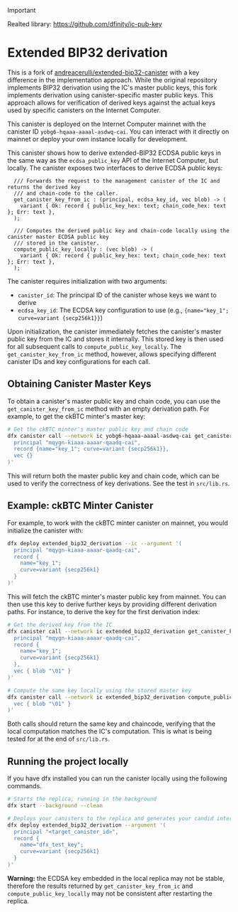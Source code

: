 > [!IMPORTANT]
> Realted library: https://github.com/dfinity/ic-pub-key

# Extended BIP32 derivation

This is a fork of [andreacerulli/extended-bip32-canister](https://github.com/andreacerulli/extended-bip32-canister) with a key difference in the implementation approach. While the original repository implements BIP32 derivation using the IC's master public keys, this fork implements derivation using canister-specific master public keys. This approach allows for verification of derived keys against the actual keys used by specific canisters on the Internet Computer.

This canister is deployed on the Internet Computer mainnet with the canister ID `yobg6-hqaaa-aaaal-asdwq-cai`. You can interact with it directly on mainnet or deploy your own instance locally for development.

This canister shows how to derive extended-BIP32 ECDSA public keys in the same way as the `ecdsa_public_key` API of the Internet Computer, but locally. The canister exposes two interfaces to derive ECDSA public keys:

```
  /// Forwards the request to the management canister of the IC and returns the derived key
  /// and chain-code to the caller.
  get_canister_key_from_ic : (principal, ecdsa_key_id, vec blob) -> (
    variant { Ok: record { public_key_hex: text; chain_code_hex: text }; Err: text },
  );

  /// Computes the derived public key and chain-code locally using the canister master ECDSA public key
  /// stored in the canister.
  compute_public_key_locally : (vec blob) -> (
    variant { Ok: record { public_key_hex: text; chain_code_hex: text }; Err: text },
  );

```

The canister requires initialization with two arguments:

-   `canister_id`: The principal ID of the canister whose keys we want to derive
-   `ecdsa_key_id`: The ECDSA key configuration to use (e.g., `{name="key_1"; curve=variant {secp256k1}}`)

Upon initialization, the canister immediately fetches the canister's master public key from the IC and stores it internally. This stored key is then used for all subsequent calls to `compute_public_key_locally`. The `get_canister_key_from_ic` method, however, allows specifying different canister IDs and key configurations for each call.

## Obtaining Canister Master Keys

To obtain a canister's master public key and chain code, you can use the `get_canister_key_from_ic` method with an empty derivation path. For example, to get the ckBTC minter's master key:

```bash
# Get the ckBTC minter's master public key and chain code
dfx canister call --network ic yobg6-hqaaa-aaaal-asdwq-cai get_canister_key_from_ic '(
  principal "mqygn-kiaaa-aaaar-qaadq-cai",
  record {name="key_1"; curve=variant {secp256k1}},
  vec {}
)'
```

This will return both the master public key and chain code, which can be used to verify the correctness of key derivations. See the test in `src/lib.rs`.

## Example: ckBTC Minter Canister

For example, to work with the ckBTC minter canister on mainnet, you would initialize the canister with:

```bash
dfx deploy extended_bip32_derivation --ic --argument '(
  principal "mqygn-kiaaa-aaaar-qaadq-cai",
  record {
    name="key_1";
    curve=variant {secp256k1}
  }
)'
```

This will fetch the ckBTC minter's master public key from mainnet. You can then use this key to derive further keys by providing different derivation paths. For instance, to derive the key for the first derivation index:

```bash
# Get the derived key from the IC
dfx canister call --network ic extended_bip32_derivation get_canister_key_from_ic '(
  principal "mqygn-kiaaa-aaaar-qaadq-cai",
  record {
    name="key_1";
    curve=variant {secp256k1}
  },
  vec { blob "\01" }
)'

# Compute the same key locally using the stored master key
dfx canister call --network ic extended_bip32_derivation compute_public_key_locally '(
  vec { blob "\01" }
)'
```

Both calls should return the same key and chaincode, verifying that the local computation matches the IC's computation. This is what is being tested for at the end of `src/lib.rs`.

## Running the project locally

If you have dfx installed you can run the canister locally using the following commands.

```bash
# Starts the replica, running in the background
dfx start --background --clean

# Deploys your canisters to the replica and generates your candid interface
dfx deploy extended_bip32_derivation --argument '(
  principal "<target_canister_id>",
  record {
    name="dfx_test_key";
    curve=variant {secp256k1}
  }
)'
```

**Warning:** the ECDSA key embedded in the local replica may not be stable, therefore the results returned by `get_canister_key_from_ic` and `compute_public_key_locally` may not be consistent after restarting the replica.
